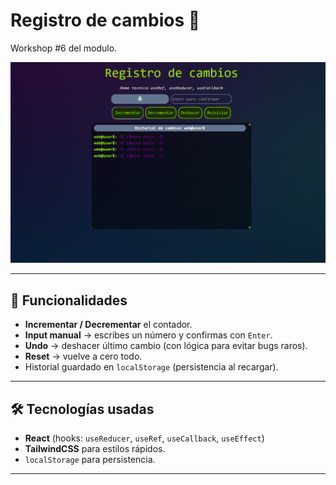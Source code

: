 # Registro de cambios 📝

Workshop #6 del modulo.

![demo](./src/assets/demo%20count%20game.png)

---

## 🚀 Funcionalidades

- **Incrementar / Decrementar** el contador.
- **Input manual** → escribes un número y confirmas con `Enter`.
- **Undo** → deshacer último cambio (con lógica para evitar bugs raros).
- **Reset** → vuelve a cero todo.
- Historial guardado en `localStorage` (persistencia al recargar).

---

## 🛠️ Tecnologías usadas

- **React** (hooks: `useReducer`, `useRef`, `useCallback`, `useEffect`)
- **TailwindCSS** para estilos rápidos.
- `localStorage` para persistencia.

---